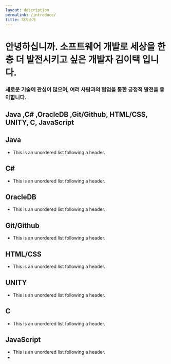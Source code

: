 ```yaml
---
layout: description
permalink: /introduce/
title: 자기소개
---
```

# 안녕하십니까. 소프트웨어 개발로 세상을 한층 더 발전시키고 싶은 개발자 김이택 입니다.
### 새로운 기술에 관심이 많으며, 여러 사람과의 협업을 통한 긍정적 발전을 좋아합니다.


## Java ,C# ,OracleDB ,Git/Github, HTML/CSS, UNITY, C, JavaScript 
## Java
*   This is an unordered list following a header.
## C#
*   This is an unordered list following a header.
## OracleDB
*   This is an unordered list following a header.
## Git/Github
*   This is an unordered list following a header.
## HTML/CSS
*   This is an unordered list following a header.
## UNITY
*   This is an unordered list following a header.
## C
*   This is an unordered list following a header.
## JavaScript
*   This is an unordered list following a header.
*   
